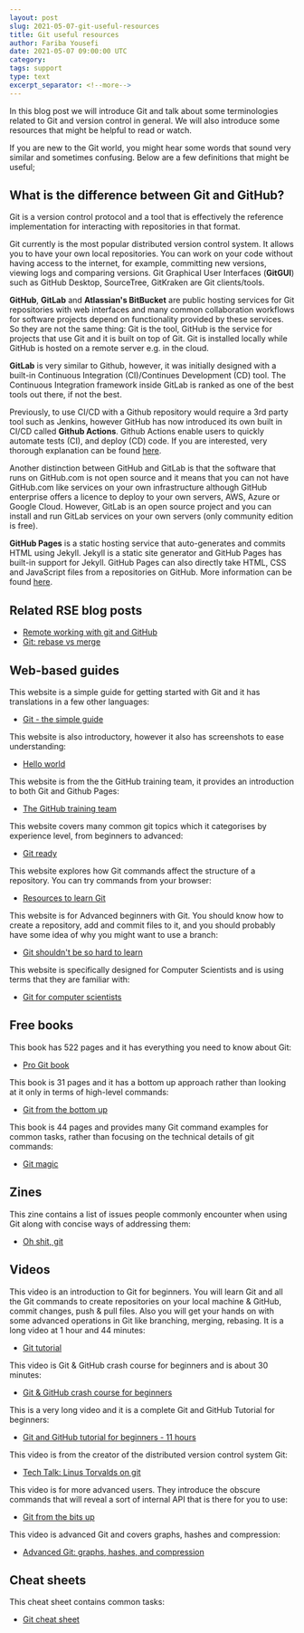 ```yaml
---
layout: post
slug: 2021-05-07-git-useful-resources
title: Git useful resources
author: Fariba Yousefi
date: 2021-05-07 09:00:00 UTC
category:
tags: support
type: text
excerpt_separator: <!--more-->
---
```

In this blog post we will introduce Git and talk about some terminologies related to Git and version control in general. We will also introduce some resources that might be helpful to read or watch.

If you are new to the Git world, you might hear some words that sound very similar and sometimes confusing. Below are a few definitions that might be useful;

## What is the difference between **Git** and **GitHub**?
Git is a version control protocol and a tool that is effectively the reference implementation for interacting with repositories in that format. 
<!-- Git is a version control system that you can use to manage your source code history. -->
Git currently is the most popular distributed version control system. It allows you to have your own local repositories. You can work on your code without having access to the internet, for example, committing new versions, viewing logs and comparing versions. Git Graphical User Interfaces (**GitGUI**) such as GitHub Desktop, SourceTree, GitKraken are Git clients/tools. 

**GitHub**, **GitLab** and **Atlassian's BitBucket** are public hosting services for Git repositories with web interfaces and many common collaboration workflows for software projects depend on functionality provided by these services.
So they are not the same thing: Git is the tool, GitHub is the service for projects that use Git and it is built on top of Git. Git is installed locally while GitHub is hosted on a remote server e.g. in the cloud. 

**GitLab** is very similar to Github, however, it was initially designed with a built-in Continuous Integration (CI)/Continues Development (CD) tool. The Continuous Integration framework inside GitLab is ranked as one of the best tools out there, if not the best.

Previously, to use CI/CD with a Github repository would require a 3rd party tool such as Jenkins, however GitHub has now introduced its own built in CI/CD called **Github Actions**. Github Actions enable users to quickly automate tests (CI), and deploy (CD) code. If you are interested, very thorough explanation can be found [here](https://blog.codegiant.io/gitlab-vs-github-which-one-is-better-2020-d8ec7fb9542c).

Another distinction between GitHub and GitLab is that the software that runs on GitHub.com is not open source and it means that you can not have GitHub.com like services on your own infrastructure although GitHub enterprise offers a licence to deploy to your own servers, AWS, Azure or Google Cloud. However, GitLab is an open source project and you can install and run GitLab services on your own servers (only community edition is free). 

**GitHub Pages** is a static hosting service that auto-generates and commits HTML using Jekyll. Jekyll is a static site generator and GitHub Pages has built-in support for Jekyll. GitHub Pages can also directly take HTML, CSS and JavaScript files from a repositories on GitHub. More information can be found [here](https://docs.github.com/en/github/working-with-github-pages/about-github-pages#about-github-pages). 


## **Related RSE blog posts**
* [Remote working with git and GitHub](https://rse.shef.ac.uk/blog/2020-03-29-git-github-remote/)
* [Git: rebase vs merge](https://rse.shef.ac.uk/blog/2020-06-23-git-rebase-vs-merge/)

## **Web-based guides**
This website is a simple guide for getting started with Git and it has translations in a few other languages:
* [Git - the simple guide](https://rogerdudler.github.io/git-guide/)

This website is also introductory, however it also has screenshots to ease understanding:
* [Hello world](https://guides.github.com/activities/hello-world/)

This website is from the the GitHub training team, it provides an introduction to both Git and Github Pages:
* [The GitHub training team](https://lab.github.com/githubtraining/introduction-to-github)

This website covers many common git topics which it categorises by experience level, from beginners to advanced:
* [Git ready](http://gitready.com/)

This website explores how Git commands affect the structure of a repository. You can try commands from your browser:
* [Resources to learn Git](http://try.github.io/)

This website is for Advanced beginners with Git. You should know how to create a repository, add and commit files to it, and you should probably have some idea of why you might want to use a branch:
* [Git shouldn't be so hard to learn](http://think-like-a-git.net/)

This website is specifically designed for Computer Scientists and is using terms that they are familiar with:
* [Git for computer scientists](https://eagain.net/articles/git-for-computer-scientists/)

## **Free books**
This book has 522 pages and it has everything you need to know about Git:
* [Pro Git book](http://git-scm.com/book/en/v2)

This book is 31 pages and it has a bottom up approach rather than looking at it only in terms of high-level commands:
* [Git from the bottom up](http://ftp.newartisans.com/pub/git.from.bottom.up.pdf)

This book is 44 pages and provides many Git command examples for common tasks, rather than focusing on the technical details of git commands:
* [Git magic](http://www-cs-students.stanford.edu/~blynn/gitmagic/)

## **Zines**
This zine contains a list of issues people commonly encounter when using Git along with concise ways of addressing them:
* [Oh shit, git](https://jvns.ca/blog/2018/10/27/new-zine--oh-shit--git-/)

## **Videos**
This video is an introduction to Git for beginners. You will learn Git and all the Git commands to create repositories on your local machine & GitHub, commit changes, push & pull files. Also you will get your hands on with some advanced operations in Git like branching, merging, rebasing. It is a long video at 1 hour and 44 minutes:
* [Git tutorial](https://www.youtube.com/watch?v=xuB1Id2Wxak&ab_channel=edureka%21)

This video is Git & GitHub crash course for beginners and is about 30 minutes:
* [Git & GitHub crash course for beginners](https://www.youtube.com/watch?v=SWYqp7iY_Tc&ab_channel=TraversyMedia)

This is a very long video and it is a complete Git and GitHub Tutorial for beginners:
* [Git and GitHub tutorial for beginners - 11 hours](https://www.youtube.com/watch?v=3FKrszHcIsA&ab_channel=BogdanStashchuk)

This video is from the creator of the distributed version control system Git: 
* [Tech Talk: Linus Torvalds on git](https://www.youtube.com/watch?v=4XpnKHJAok8&ab_channel=Google)

This video is for more advanced users. They introduce the obscure commands that will reveal a sort of internal API that is there for you to use:
* [Git from the bits up](https://www.youtube.com/watch?v=MYP56QJpDr4&ab_channel=InfoQ)

This video is advanced Git and covers graphs, hashes and compression:
* [Advanced Git: graphs, hashes, and compression](https://www.youtube.com/watch?v=ig5E8CcdM9g&ab_channel=InfoQ)

## **Cheat sheets**
This cheat sheet contains common tasks:
* [Git cheat sheet](https://education.github.com/git-cheat-sheet-education.pdf)
